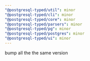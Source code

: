 ```yaml
---
"@postgresql-typed/util": minor
"@postgresql-typed/cli": minor
"@postgresql-typed/core": minor
"@postgresql-typed/parsers": minor
"@postgresql-typed/pg": minor
"@postgresql-typed/postgres": minor
"@postgresql-typed/ui": minor
---
```


bump all the the same version
